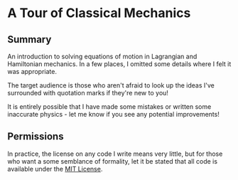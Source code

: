 # A Tour of Classical Mechanics



## Summary

An introduction to solving equations of motion in Lagrangian and Hamiltonian mechanics. In a few places, I omitted some details where I felt it was appropriate.

The target audience is those who aren't afraid to look up the ideas I've surrounded with quotation marks if they're new to you!

It is entirely possible that I have made some mistakes or written some inaccurate physics - let me know if you see any potential improvements!



## Permissions

In practice, the license on any code I write means very little, but for those who want a some semblance of formality, let it be stated that all code is available under the [MIT License](https://github.com/tomdodd4598/Lagrangian-And-Hamiltonian-Mechanics/blob/main/LICENSE.md).

